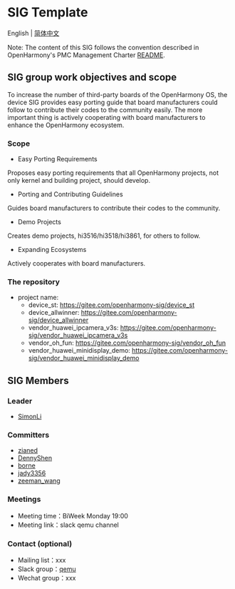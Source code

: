 # SIG Template
English | [简体中文](./sig_devboard_cn.md)

Note: The content of this SIG follows the convention described in OpenHarmony's PMC Management Charter [README](/zh/pmc.md).

## SIG group work objectives and scope


To increase the number of third-party boards of the OpenHarmony OS, the device SIG 
provides easy porting guide that board manufacturers could follow to contribute 
their codes to the community easily. The more important thing is actively cooperating 
with board manufacturers to enhance the OpenHarmony ecosystem.

### Scope

- Easy Porting Requirements

Proposes easy porting requirements that all OpenHarmony projects, not only kernel and building project, should 
develop.

- Porting and Contributing Guidelines

Guides board manufacturers to contribute their codes to the community.

- Demo Projects

Creates demo projects, hi3516/hi3518/hi3861, for others to follow.

- Expanding Ecosystems

Actively cooperates with board manufacturers.

### The repository 
- project name:
  - device_st: https://gitee.com/openharmony-sig/device_st
  - device_allwinner: https://gitee.com/openharmony-sig/device_allwinner
  - vendor_huawei_ipcamera_v3s: https://gitee.com/openharmony-sig/vendor_huawei_ipcamera_v3s
  - vendor_oh_fun: https://gitee.com/openharmony-sig/vendor_oh_fun
  - vendor_huawei_minidisplay_demo: https://gitee.com/openharmony-sig/vendor_huawei_minidisplay_demo


## SIG Members

### Leader
- [SimonLi](https://gitee.com/kkup180)

### Committers
- [zianed](https://gitee.com/zianed)
- [DennyShen](https://gitee.com/DennyShen)
- [borne](https://gitee.com/borne)
- [jady3356](https://gitee.com/taiyipei)
- [zeeman_wang](https://gitee.com/zeeman_wang)

### Meetings
 - Meeting time：BiWeek Monday 19:00
 - Meeting link：slack qemu channel

### Contact (optional)

- Mailing list：xxx
- Slack group：[qemu](https://openharmonyworkspace.slack.com/archives/C01G1DEHLR5)
- Wechat group：xxx
